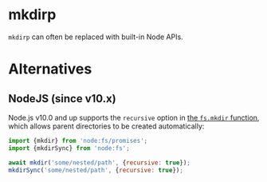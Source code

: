 # mkdirp

`mkdirp` can often be replaced with built-in Node APIs.

# Alternatives

## NodeJS (since v10.x)

Node.js v10.0 and up supports the `recursive` option in [the `fs.mkdir`
function](https://nodejs.org/api/fs.html#fspromisesmkdirpath-options), which
allows parent directories to be created automatically:

```js
import {mkdir} from 'node:fs/promises';
import {mkdirSync} from 'node:fs';

await mkdir('some/nested/path', {recursive: true});
mkdirSync('some/nested/path', {recursive: true});
```

